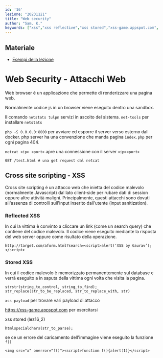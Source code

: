 ```yaml
---
id: '16'
lezione: "20231121"
title: "Web security"
author: "Sam. K."
keywords: ["xss","xss reflective","xss stored","xss-game.appspot.com", "xss payloads"]
---
```


<style>
    strong{
        background-color:#faf43e;
        color: black;
        padding:0.1rem 0.2rem;
        border-radius:5px;
    }
</style>
## Materiale
* [Esempi della lezione](/appunti/assets/docs/lezione16-17.zip)

# Web Security - Attacchi Web

Web browser è un applicazione che permette di renderizzare una pagina web.

Normalmente codice js in un browser viene eseguito dentro una sandbox.

Il comando `netstats tulpn` servizi in ascolto del sistema. `net-tools` per installare `netstats`

`php -S 0.0.0.0:8000` per avviare ed esporre il server verso esterno dal docker.
php server ha una convenzione che manda pagina `index.php` per ogni pagina 404.

`netcat <ip> <port>` apre una connessione con il server `<ip><port>`

    GET /test.html # una get request dal netcat

## Cross site scripting - XSS
Cross site scripting è un attacco web che inietta del codice malevolo (normalmente Javascript) dal lato client-side per rubare dati di session oppure altre attività maligni. Principalmente, questi attacchi sono dovuti all'assenza di controlli sull'input inserito dall'utente (input sanitization). 

### Reflected XSS
In cui la vittima è convinto a cliccare un link (come un search query) che contiene del codice malevolo. Il codice viene eseguito mediante la risposta del web server oppure come risultato della operazione.

`http://target.com/aform.html?search=<script>alert(‘XSS by Gaurav’);</script>`

### Stored XSS
In cui il codice malevolo è memorizzato permanentemente sul database e verrà eseguito a in saputa della vittima ogni volta che visita la pagina.

    strstr(string_to_control, string_to_find);
    str_replace(str_to_be_replaced, str_to_replace_with, str)

`xss payload` per trovare vari payload di attacco

https://xss-game.appspot.com per esercitarsi

xss stored (lez16_2)

    htmlspecialchars(str_to_parse);

se ce un errore del caricamento dell'immagine viene eseguito la funzione `f()`

    <img src="x" onerror="f()"><script>function f(){alert(1)}</script>







